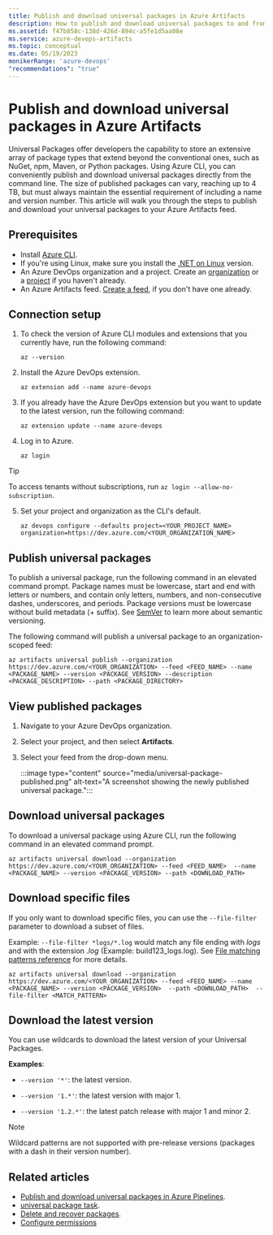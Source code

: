 ```yaml
---
title: Publish and download universal packages in Azure Artifacts
description: How to publish and download universal packages to and from Artifacts feeds.
ms.assetid: f47b858c-138d-426d-894c-a5fe1d5aa08e
ms.service: azure-devops-artifacts
ms.topic: conceptual
ms.date: 05/19/2023
monikerRange: 'azure-devops'
"recommendations": "true"
---
```


# Publish and download universal packages in Azure Artifacts

Universal Packages offer developers the capability to store an extensive array of package types that extend beyond the conventional ones, such as NuGet, npm, Maven, or Python packages. Using Azure CLI, you can conveniently publish and download universal packages directly from the command line. The size of published packages can vary, reaching up to 4 TB, but must always maintain the essential requirement of including a name and version number. This article will walk you through the steps to publish and download your universal packages to your Azure Artifacts feed.

## Prerequisites

- Install [Azure CLI](/cli/azure/install-azure-cli).
- If you're using Linux, make sure you install the [.NET on Linux](/dotnet/core/linux-prerequisites) version.
- An Azure DevOps organization and a project. Create an [organization](../../organizations/accounts/create-organization.md) or a [project](../..//organizations/projects/create-project.md) if you haven't already.
- An Azure Artifacts feed. [Create a feed](../../artifacts/get-started-nuget.md#create-a-feed), if you don't have one already.

## Connection setup

1. To check the version of Azure CLI modules and extensions that you currently have, run the following command: 

   ```azurecli
   az --version
   ```

2. Install the Azure DevOps extension.

   ```azurecli
   az extension add --name azure-devops
   ```

3. If you already have the Azure DevOps extension but you want to update to the latest version, run the following command:

   ```azurecli
   az extension update --name azure-devops
   ```

4. Log in to Azure.

    ```azurecli
    az login
    ```

> [!TIP]
> To access tenants without subscriptions, run `az login --allow-no-subscription`.

5. Set your project and organization as the CLI's default.

    ```azurecli
    az devops configure --defaults project=<YOUR_PROJECT_NAME> organization=https://dev.azure.com/<YOUR_ORGANIZATION_NAME> 
    ```

## Publish universal packages

To publish a universal package, run the following command in an elevated command prompt. Package names must be lowercase, start and end with letters or numbers, and contain only letters, numbers, and non-consecutive dashes, underscores, and periods. Package versions must be lowercase without build metadata (+ suffix). See [SemVer](https://semver.org/spec/v2.0.0.html) to learn more about semantic versioning.

The following command will publish a universal package to an organization-scoped feed:

```azurecli
az artifacts universal publish --organization https://dev.azure.com/<YOUR_ORGANIZATION> --feed <FEED_NAME> --name <PACKAGE_NAME> --version <PACKAGE_VERSION> --description <PACKAGE_DESCRIPTION> --path <PACKAGE_DIRECTORY>
```

## View published packages

1. Navigate to your Azure DevOps organization.

1. Select your project, and then select **Artifacts**.

1. Select your feed from the drop-down menu. 

    :::image type="content" source="media/universal-package-published.png" alt-text="A screenshot showing the newly published universal package.":::

## Download universal packages

To download a universal package using Azure CLI, run the following command in an elevated command prompt.

```azurecli
az artifacts universal download --organization https://dev.azure.com/<YOUR_ORGANIZATION> --feed <FEED_NAME>  --name <PACKAGE_NAME> --version <PACKAGE_VERSION> --path <DOWNLOAD_PATH>
```

## Download specific files

If you only want to download specific files, you can use the `--file-filter` parameter to download a subset of files.

Example: `--file-filter *logs/*.log` would match any file ending with *logs* and with the extension *.log* (Example: build123_logs.log). See [File matching patterns reference](../../pipelines/tasks/file-matching-patterns.md) for more details.

```azurecli
az artifacts universal download --organization https://dev.azure.com/<YOUR_ORGANIZATION> --feed <FEED_NAME> --name <PACKAGE_NAME> --version <PACKAGE_VERSION>  --path <DOWNLOAD_PATH>  --file-filter <MATCH_PATTERN>
```

## Download the latest version

You can use wildcards to download the latest version of your Universal Packages.

**Examples**:

- `--version '*'`: the latest version.

- `--version '1.*'`: the latest version with major 1.

- `--version '1.2.*'`: the latest patch release with major 1 and minor 2.  
  
> [!NOTE]
> Wildcard patterns are not supported with pre-release versions (packages with a dash in their version number).

## Related articles

- [Publish and download universal packages in Azure Pipelines](../../pipelines/artifacts/universal-packages.md).
- [universal package task](/azure/devops/pipelines/tasks/reference/universal-packages-v0).
- [Delete and recover packages](../how-to/delete-and-recover-packages.md).
- [Configure permissions](../feeds/feed-permissions.md)
